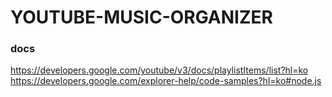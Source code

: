 
# YOUTUBE-MUSIC-ORGANIZER

### docs

https://developers.google.com/youtube/v3/docs/playlistItems/list?hl=ko
https://developers.google.com/explorer-help/code-samples?hl=ko#node.js